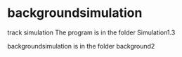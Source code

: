 # backgroundsimulation
track  simulation
The program is in the folder Simulation1.3 

backgroundsimulation is in the folder background2
